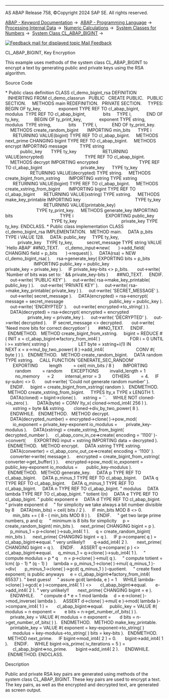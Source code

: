   

* * *

AS ABAP Release 758, ©Copyright 2024 SAP SE. All rights reserved.

[ABAP - Keyword Documentation](javascript:call_link\('abenabap.htm'\)) →  [ABAP - Programming Language](javascript:call_link\('abenabap_reference.htm'\)) →  [Processing Internal Data](javascript:call_link\('abenabap_data_working.htm'\)) →  [Numeric Calculations](javascript:call_link\('abencompute_expressions.htm'\)) →  [System Classes for Numbers](javascript:call_link\('abencl_abap_math.htm'\)) →  [System Class CL\_ABAP\_BIGINT](javascript:call_link\('abencl_abap_bigint_doc.htm'\)) → 

 [![](Mail.gif?object=Mail.gif "Feedback mail for displayed topic") Mail Feedback](mailto:f1_help@sap.com?subject=Feedback%20on%20ABAP%20Documentation&body=Document:%20CL_ABAP_BIGINT%2C%20Key%20Encryption%2C%20ABENBIGINT_ABEXA%2C%20758%0D%0A%0D%0AError:%0D%0A%0D%0A%0D%0A%0D%0ASuggestion%20for%20improvement:)

CL\_ABAP\_BIGINT, Key Encryption

This example uses methods of the system class CL\_ABAP\_BIGINT to encrypt a text by generating public and private keys using the RSA algorithm.

Source Code   

\* Public class definition
CLASS cl\_demo\_bigint\_rsa DEFINITION
  INHERITING FROM cl\_demo\_classrun
  PUBLIC
  CREATE PUBLIC.
  PUBLIC SECTION.
    METHODS main REDEFINITION.
  PRIVATE SECTION.
    TYPES: BEGIN OF ty\_key,
             exponent TYPE REF TO cl\_abap\_bigint,
             modulus  TYPE REF TO cl\_abap\_bigint,
             bits     TYPE i,
           END OF ty\_key,
           BEGIN OF ty\_print\_key,
             exponent TYPE string,
             modulus  TYPE string,
             bits     TYPE i,
           END OF ty\_print\_key.
    METHODS create\_random\_bigint
      IMPORTING min\_bits      TYPE i
      RETURNING VALUE(bigint) TYPE REF TO cl\_abap\_bigint.
    METHODS next\_prime CHANGING bigint TYPE REF TO cl\_abap\_bigint.
    METHODS encrypt IMPORTING message          TYPE string
                              public\_key       TYPE ty\_key
                    RETURNING VALUE(encrypted)
                                TYPE REF TO cl\_abap\_bigint.
    METHODS decrypt IMPORTING encrypted
                                TYPE REF TO cl\_abap\_bigint
                              private\_key      TYPE ty\_key
                    RETURNING VALUE(decrypted) TYPE string.
    METHODS create\_bigint\_from\_xstring
      IMPORTING xstring TYPE xstring
      RETURNING VALUE(bigint) TYPE REF TO cl\_abap\_bigint.
    METHODS create\_xstring\_from\_bigint
      IMPORTING bigint TYPE REF TO cl\_abap\_bigint
      RETURNING VALUE(xstring) TYPE xstring.
    METHODS make\_key\_printable IMPORTING key
                                           TYPE ty\_key
                               RETURNING VALUE(printable\_key)
                                           TYPE ty\_print\_key.
    METHODS generate\_key IMPORTING bits
                                     TYPE i
                         EXPORTING public\_key
                                     TYPE ty\_key
                                   private\_key TYPE ty\_key.
ENDCLASS.
\* Public class implementation
CLASS cl\_demo\_bigint\_rsa IMPLEMENTATION.
  METHOD main.
    DATA p\_bits TYPE i VALUE 128.
    DATA: public\_key     TYPE ty\_key,
          private\_key    TYPE ty\_key,
          secret\_message TYPE string VALUE \`Hello ABAP\` ##NO\_TEXT.
    cl\_demo\_input=>new(
      )->add\_field( CHANGING field = p\_bits
      )->request( ).
    DATA(rsa) = NEW cl\_demo\_bigint\_rsa( ).
    rsa->generate\_key( EXPORTING bits = p\_bits
                       IMPORTING public\_key = public\_key
                                 private\_key = private\_key ).
    IF private\_key-bits <> p\_bits.
      out->write( \`Number of bits was set to: \` && private\_key-bits )
      ##NO\_TEXT.
    ENDIF.
    out->write( 'PUBLIC KEY' ).
    out->write( rsa->make\_key\_printable( public\_key ) ).
    out->write( 'PRIVATE KEY' ).
    out->write( rsa->make\_key\_printable( private\_key ) ).
    out->write( 'SECRET\_MESSAGE' ).
    out->write( secret\_message ).
    DATA(encrypted) = rsa->encrypt( message = secret\_message
                                    public\_key = public\_key ).
    out->write( 'ENCRYPTED' ).
    out->write( encrypted->to\_string( ) ).
    DATA(decrypted) = rsa->decrypt( encrypted = encrypted
                                    private\_key = private\_key ).
    out->write( 'DECRYPTED' ).
    out->write( decrypted ).
    IF secret\_message <> decrypted.
      out->write( 'Need more bits for correct decryption' )
      ##NO\_TEXT.
    ENDIF.
  ENDMETHOD.
  METHOD create\_bigint\_from\_xstring.
    bigint = REDUCE #( INIT x = cl\_abap\_bigint=>factory\_from\_int4( )
                       FOR i = 0 UNTIL i >= xstrlen( xstring )
                       LET byte = xstring+i(1) IN
                       NEXT x = x->mul\_by\_two\_power( 8 )->add\_int4(
                         CONV #( byte ) ) ).
  ENDMETHOD.
  METHOD create\_random\_bigint.
    DATA random TYPE xstring.
    CALL FUNCTION 'GENERATE\_SEC\_RANDOM'
      EXPORTING
        length         = ceil( min\_bits / 8 )
      IMPORTING
        random         = random
      EXCEPTIONS
        invalid\_length = 1
        no\_memory      = 2
        internal\_error = 3
        OTHERS         = 4.
    IF sy-subrc <> 0.
      out->write( 'Could not generate random number' ).
    ENDIF.
    bigint = create\_bigint\_from\_xstring( random ).
  ENDMETHOD.
  METHOD create\_xstring\_from\_bigint.
    TYPES lty\_x TYPE x LENGTH 1.
    DATA(cloned) = bigint->clone( ).
    xstring = \`\`.
    WHILE NOT cloned->is\_zero( ).
      DATA(byte) = CONV lty\_x( cloned->mod\_int4( 256 ) ).
      xstring = byte && xstring.
      cloned->div\_by\_two\_power( 8 ).
    ENDWHILE.
  ENDMETHOD.
  METHOD decrypt.
    DATA(decrypted\_number) = encrypted->clone( )->pow\_mod(
      io\_exponent = private\_key-exponent io\_modulus =
      private\_key-modulus ).
    DATA(xstring) = create\_xstring\_from\_bigint( decrypted\_number ).
    cl\_abap\_conv\_in\_ce=>create( encoding = '1100' )->convert(
      EXPORTING input = xstring IMPORTING data = decrypted ).
  ENDMETHOD.
  METHOD encrypt.
    DATA xstring TYPE xstring.
    DATA(converter) = cl\_abap\_conv\_out\_ce=>create( encoding = '1100' ).
    converter->write( message ).
    encrypted = create\_bigint\_from\_xstring( converter->get\_buffer( ) ).
    encrypted->pow\_mod( io\_exponent = public\_key-exponent io\_modulus =
      public\_key-modulus ).
  ENDMETHOD.
  METHOD generate\_key.
    DATA p TYPE REF TO cl\_abap\_bigint.
    DATA p\_minus\_1 TYPE REF TO cl\_abap\_bigint.
    DATA q TYPE REF TO cl\_abap\_bigint.
    DATA q\_minus\_1 TYPE REF TO cl\_abap\_bigint.
    DATA n TYPE REF TO cl\_abap\_bigint. " modulus
    DATA lambda TYPE REF TO cl\_abap\_bigint. " totient l(n)
    DATA e TYPE REF TO cl\_abap\_bigint. " public exponent e
    DATA d TYPE REF TO cl\_abap\_bigint. " private exponent d
    " for simplicity we take always a bit number divisible by 8
    DATA(min\_bits) = ceil( bits / 2 ).
    IF min\_bits MOD 8 <> 0.
      min\_bits += ( 8 - ( min\_bits MOD 8 ) ).
    ENDIF.
    " get two large prime numbers, p and q:
    " minimum is 8 bits for simplicity
    p = create\_random\_bigint( min\_bits ).
    next\_prime( CHANGING bigint = p ).
    p\_minus\_1 = p->clone( )->sub\_int4( 1 ).
    q = create\_random\_bigint( min\_bits ).
    next\_prime( CHANGING bigint = q ).
    IF p->compare( q ) = cl\_abap\_bigint=>equal. " very unlikely!!
      q->add\_int4( 2 ).
      next\_prime( CHANGING bigint = q ).
    ENDIF.
    ASSERT q->compare( p ) <> cl\_abap\_bigint=>equal.
    q\_minus\_1 = q->clone( )->sub\_int4( 1 ).
    " compute modulus = p \* q
    n = p->clone( )->mul( q ).
    " compute totient = lcm( (p - 1) \* (q - 1) )
    lambda = p\_minus\_1->clone( )->mul( q\_minus\_1 )->div(
      p\_minus\_1->clone( )->gcd( q\_minus\_1 ) )-quotient.
    " create fixed exponent; is public anyways
    e = cl\_abap\_bigint=>factory\_from\_int4( 65537 ). " best guess!
    " assure gcd( lambda, e ) = 1
    WHILE lambda->clone( )->gcd( e )->compare\_int4( 1 ) <>
      cl\_abap\_bigint=>equal.
      e->add\_int4( 2 ). " very unlikely!!
      next\_prime( CHANGING bigint = e ).
    ENDWHILE.
    " compute d \* e = 1 mod lambda
    d = e->clone( )->mod\_inverse( lambda ).
    ASSERT d->clone( )->mul( e )->mod( lambda )->compare\_int4( 1 ) =
      cl\_abap\_bigint=>equal.
    public\_key = VALUE #( modulus = n exponent =
      e bits = n->get\_number\_of\_bits( ) ).
    private\_key = VALUE #( modulus = n exponent =
      d bits = n->get\_number\_of\_bits( ) ).
  ENDMETHOD.
  METHOD make\_key\_printable.
    printable\_key = VALUE #( exponent = key-exponent->to\_string( )
      modulus = key-modulus->to\_string( ) bits = key-bits ).
  ENDMETHOD.
  METHOD next\_prime.
    IF bigint->mod\_int4( 2 ) = 0.
      bigint->add\_int4( 1 ).
    ENDIF.
    WHILE bigint->is\_prime( iv\_iterations = 5 ) =
      cl\_abap\_bigint=>no\_prime.
      bigint->add\_int4( 2 ).
    ENDWHILE.
  ENDMETHOD.
ENDCLASS.

Description   

Public and private RSA key pairs are generated using methods of the system class CL\_ABAP\_BIGINT. These key pairs are used to encrypt a text. The key pairs, as well as the encrypted and decrypted text, are generated as screen output.